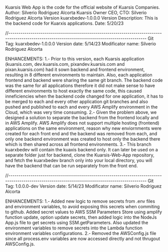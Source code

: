 Kuarsis Web App is the code for the official website of Kuarsis Companies.
Author: Silverio Rodriguez Alcorta
Kuarsis Owner CEO, CTO: Silverio Rodriguez Alcorta
Version kuarxbedev-1.0.0.0
Version Description: This is the backend code for Kuarxis applications.
Date: 5/20/23

//--------------------------------------------------------------------------------------------------------------------------------------------------
Git Tag: kuarxbedev-1.0.0.0
Version date: 5/14/23
Modificator name: Silverio Rodriguez Alcorta

ENHANCEMENTS:
1.- Prior to this version, each Kuarsis application (kuarsis.com, dev.kuarsis.com, pixandev.kuarsis.com and pixan.kuarsis.com) had it sown backend and frontend environment, resulting in 8 different environments to maintain. Also, each application frontend and backend were sharing the same git branch. The backend code was the same for all applications therefore it did not make sense to have different environments to host exactly the same code, this caused inneficiencies when the backend code changed for one application, it has to be merged to each and every other application git branches and also pushed and published to each and every AWS Amplify environment in the Cloud, which was very time consuming.
2.- Given the problem above, we designed a solution to separate the backend from the frontend locally and in AWS Amplify. AWS Amplify does not support multiple hosting (frontend) applications on the same environment, reason why new enviornments were created for each front end and the backend was removed from each,  and only one backend environment was created to host only the backend there which is then shared across all frontend environments. 
3.- This branch kuarxbedev will contain the kuaxis backend only. It can later be used on a separate folder just for backend, clone the Kuarsis-Web-App repository, and fetch the kuarxbedev branch only into your local directory, you will have the backend that can be run separately from the front end.  

//--------------------------------------------------------------------------------------------------------------------------------------------------
Git Tag: 1.0.0.0-dev
Version date: 5/14/23
Modificator name: Silverio Rodriguez Alcorta

ENHANCEMENTS:
1.- Added new logic to remove secrets from .env files and environment variables,  to avoid exposing this secrets when commiting to github. Added secret values to AWS SSM Parameters Store using amplify function update, option update secrets, then added logic into the NodeJs App.js file to get secrets using SSM.getParameters. Also updated the environment variables to remove secrets into the Lambda function environment variables configurations. 
2.- Removed the AWSConfig.js file since all process.env variables are now accessed directly and not thrugout AWSConfig.js.


